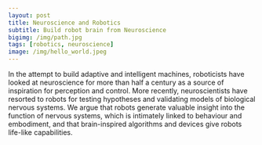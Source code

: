 ```yaml
---
layout: post
title: Neuroscience and Robotics
subtitle: Build robot brain from Neuroscience
bigimg: /img/path.jpg
tags: [robotics, neuroscience]
image: /img/hello_world.jpeg
---
```


In the attempt to build adaptive and intelligent machines, roboticists have looked at neuroscience for more than half a century as a source of inspiration for perception and control. More recently, neuroscientists have resorted to robots for testing hypotheses and validating models of biological nervous systems. We argue that robots generate valuable insight into the function of nervous systems, which is intimately linked to behaviour and embodiment, and that brain-inspired algorithms and devices give robots life-like capabilities.
